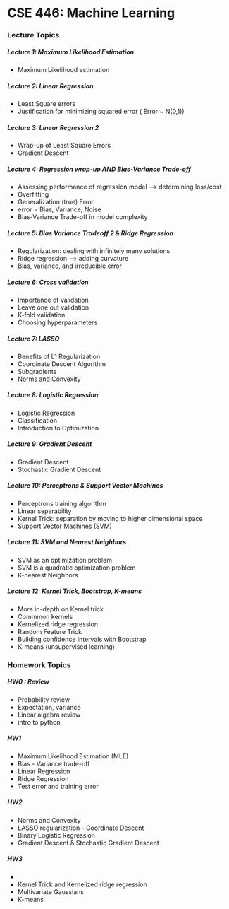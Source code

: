 # CSE 446: Machine Learning


### Lecture Topics

##### Lecture 1: Maximum Likelihood Estimation
- Maximum Likelihood estimation

##### Lecture 2: Linear Regression
- Least Square errors
- Justification for minimizing squared error ( Error ~ N(0,1))

##### Lecture 3: Linear Regression 2
- Wrap-up of Least Square Errors
- Gradient Descent


##### Lecture 4: Regression wrap-up AND Bias-Variance Trade-off
- Assessing performance of regression model --> determining loss/cost
- Overfitting
- Generalization (true) Error
- error = Bias, Variance, Noise
- Bias-Variance Trade-off in model complexity

##### Lecture 5: Bias Variance Tradeoff 2 & Ridge Regression
- Regularization: dealing with infinitely many solutions
- Ridge regression --> adding curvature 
- Bias, variance, and irreducible error

##### Lecture 6: Cross validation
- Importance of validation
- Leave one out validation
- K-fold validation
- Choosing hyperparameters

##### Lecture 7: LASSO
- Benefits of L1 Regularization
- Coordinate Descent Algorithm
- Subgradients
- Norms and Convexity

##### Lecture 8: Logistic Regression
- Logistic Regression
- Classification
- Introduction to Optimization

##### Lecture 9: Gradient Descent
- Gradient Descent
- Stochastic Gradient Descent

##### Lecture 10: Perceptrons & Support Vector Machines
- Perceptrons training algorithm
- Linear separability
- Kernel Trick: separation by moving to higher dimensional space
- Support Vector Machines (SVM)


##### Lecture 11: SVM and Nearest Neighbors
- SVM as an optimization problem
- SVM is a quadratic optimization problem
- K-nearest Neighbors

##### Lecture 12: Kernel Trick, Bootstrap, K-means
- More in-depth on Kernel trick
- Commmon kernels
- Kernelized ridge regression
- Random Feature Trick
- Building confidence intervals with Bootstrap
- K-means (unsupervised learning)



### Homework Topics

##### HW0 : Review
- Probability review
- Expectation, variance
- Linear algebra review
- intro to python

##### HW1
- Maximum Likelihood Estimation (MLE)
- Bias - Variance trade-off
- Linear Regression
- Ridge Regression
- Test error and training error

##### HW2
- Norms and Convexity
- LASSO regularization - Coordinate Descent
- Binary Logistic Regression
- Gradient Descent & Stochastic Gradient Descent


##### HW3
-
- Kernel Trick and Kernelized ridge regression
- Multivariate Gaussians
- K-means
